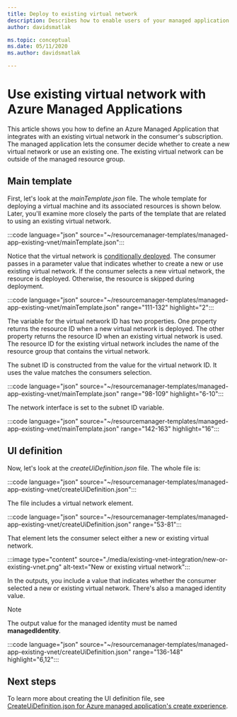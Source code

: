 ```yaml
---
title: Deploy to existing virtual network
description: Describes how to enable users of your managed application to select an existing virtual network. The virtual network can be outside of the managed application.
author: davidsmatlak

ms.topic: conceptual
ms.date: 05/11/2020
ms.author: davidsmatlak

---
```


# Use existing virtual network with Azure Managed Applications

This article shows you how to define an Azure Managed Application that integrates with an existing virtual network in the consumer's subscription. The managed application lets the consumer decide whether to create a new virtual network or use an existing one. The existing virtual network can be outside of the managed resource group.

## Main template

First, let's look at the _mainTemplate.json_ file. The whole template for deploying a virtual machine and its associated resources is shown below. Later, you'll examine more closely the parts of the template that are related to using an existing virtual network.

:::code language="json" source="~/resourcemanager-templates/managed-app-existing-vnet/mainTemplate.json":::

Notice that the virtual network is [conditionally deployed](../templates/conditional-resource-deployment.md). The consumer passes in a parameter value that indicates whether to create a new or use existing virtual network. If the consumer selects a new virtual network, the resource is deployed. Otherwise, the resource is skipped during deployment.

:::code language="json" source="~/resourcemanager-templates/managed-app-existing-vnet/mainTemplate.json" range="111-132" highlight="2":::

The variable for the virtual network ID has two properties. One property returns the resource ID when a new virtual network is deployed. The other property returns the resource ID when an existing virtual network is used. The resource ID for the existing virtual network includes the name of the resource group that contains the virtual network.

The subnet ID is constructed from the value for the virtual network ID. It uses the value matches the consumers selection.

:::code language="json" source="~/resourcemanager-templates/managed-app-existing-vnet/mainTemplate.json" range="98-109" highlight="6-10":::

The network interface is set to the subnet ID variable.

:::code language="json" source="~/resourcemanager-templates/managed-app-existing-vnet/mainTemplate.json" range="142-163" highlight="16":::

## UI definition

Now, let's look at the _createUiDefinition.json_ file. The whole file is:

:::code language="json" source="~/resourcemanager-templates/managed-app-existing-vnet/createUiDefinition.json":::

The file includes a virtual network element.

:::code language="json" source="~/resourcemanager-templates/managed-app-existing-vnet/createUiDefinition.json" range="53-81":::

That element lets the consumer select either a new or existing virtual network.

:::image type="content" source="./media/existing-vnet-integration/new-or-existing-vnet.png" alt-text="New or existing virtual network":::

In the outputs, you include a value that indicates whether the consumer selected a new or existing virtual network. There's also a managed identity value.

> [!NOTE]
> The output value for the managed identity must be named **managedIdentity**.

:::code language="json" source="~/resourcemanager-templates/managed-app-existing-vnet/createUiDefinition.json" range="136-148" highlight="6,12":::

## Next steps

To learn more about creating the UI definition file, see [CreateUiDefinition.json for Azure managed application's create experience](create-uidefinition-overview.md).
